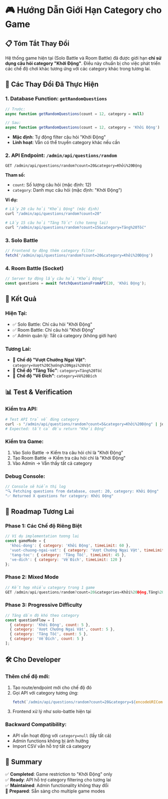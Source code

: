# 🎮 Hướng Dẫn Giới Hạn Category cho Game

## 📋 **Tóm Tắt Thay Đổi**

Hệ thống game hiện tại (Solo Battle và Room Battle) đã được giới hạn **chỉ sử dụng câu hỏi category "Khởi Động"**. Điều này chuẩn bị cho việc phát triển các chế độ chơi khác tương ứng với các category khác trong tương lai.

## 🔧 **Các Thay Đổi Đã Thực Hiện**

### 1. **Database Function: `getRandomQuestions`**
```javascript
// Trước: 
async function getRandomQuestions(count = 12, category = null)

// Sau:
async function getRandomQuestions(count = 12, category = 'Khởi Động')
```
- **Mặc định**: Tự động filter câu hỏi "Khởi Động"
- **Linh hoạt**: Vẫn có thể truyền category khác nếu cần

### 2. **API Endpoint: `/admin/api/questions/random`**
```
GET /admin/api/questions/random?count=20&category=Khởi%20Động
```

**Tham số:**
- `count`: Số lượng câu hỏi (mặc định: 12)
- `category`: Danh mục câu hỏi (mặc định: "Khởi Động")

**Ví dụ:**
```bash
# Lấy 20 câu hỏi "Khởi Động" (mặc định)
curl "/admin/api/questions/random?count=20"

# Lấy 15 câu hỏi "Tăng Tốc" (cho tương lai)
curl "/admin/api/questions/random?count=15&category=Tăng%20Tốc"
```

### 3. **Solo Battle**
```javascript
// Frontend tự động thêm category filter
fetch('/admin/api/questions/random?count=20&category=Khởi%20Động')
```

### 4. **Room Battle (Socket)**
```javascript
// Server tự động lấy câu hỏi "Khởi Động"
const questions = await fetchQuestionsFromAPI(20, 'Khởi Động');
```

## 🎯 **Kết Quả**

### **Hiện Tại:**
- ✅ Solo Battle: Chỉ câu hỏi "Khởi Động"
- ✅ Room Battle: Chỉ câu hỏi "Khởi Động"
- ✅ Admin quản lý: Tất cả category (không giới hạn)

### **Tương Lai:**
- 🚀 **Chế độ "Vượt Chướng Ngại Vật"**: `category=Vượt%20Chướng%20Ngại%20Vật`
- 🚀 **Chế độ "Tăng Tốc"**: `category=Tăng%20Tốc`
- 🚀 **Chế độ "Về Đích"**: `category=Về%20Đích`

## 📊 **Test & Verification**

### **Kiểm tra API:**
```bash
# Test API trả về đúng category
curl -s "/admin/api/questions/random?count=5&category=Khởi%20Động" | jq '.[].category'
# Expected: tất cả đều return "Khởi Động"
```

### **Kiểm tra Game:**
1. Vào Solo Battle → Kiểm tra câu hỏi chỉ là "Khởi Động"
2. Tạo Room Battle → Kiểm tra câu hỏi chỉ là "Khởi Động"
3. Vào Admin → Vẫn thấy tất cả category

### **Debug Console:**
```javascript
// Console sẽ hiển thị log
"🔍 Fetching questions from database, count: 20, category: Khởi Động"
"✅ Returned X questions for category: Khởi Động"
```

## 🔮 **Roadmap Tương Lai**

### **Phase 1: Các Chế độ Riêng Biệt**
```javascript
// Ví dụ implementation tương lai
const gameMode = {
  'khoi-dong': { category: 'Khởi Động', timeLimit: 60 },
  'vuot-chuong-ngai-vat': { category: 'Vượt Chướng Ngại Vật', timeLimit: 90 },
  'tang-toc': { category: 'Tăng Tốc', timeLimit: 45 },
  've-dich': { category: 'Về Đích', timeLimit: 120 }
};
```

### **Phase 2: Mixed Mode**
```javascript
// Kết hợp nhiều category trong 1 game
GET /admin/api/questions/random?count=20&categories=Khởi%20Động,Tăng%20Tốc
```

### **Phase 3: Progressive Difficulty**
```javascript
// Tăng dần độ khó theo category
const questionFlow = [
  { category: 'Khởi Động', count: 5 },
  { category: 'Vượt Chướng Ngại Vật', count: 5 },
  { category: 'Tăng Tốc', count: 5 },
  { category: 'Về Đích', count: 5 }
];
```

## 🛠️ **Cho Developer**

### **Thêm chế độ mới:**
1. Tạo route/endpoint mới cho chế độ đó
2. Gọi API với category tương ứng:
   ```javascript
   fetch(`/admin/api/questions/random?count=20&category=${encodeURIComponent(categoryName)}`)
   ```
3. Frontend xử lý như solo-battle hiện tại

### **Backward Compatibility:**
- API vẫn hoạt động với `category=null` (lấy tất cả)
- Admin functions không bị ảnh hưởng
- Import CSV vẫn hỗ trợ tất cả category

## 📝 **Summary**

✅ **Completed**: Game restriction to "Khởi Động" only  
✅ **Ready**: API hỗ trợ category filtering cho tương lai  
✅ **Maintained**: Admin functionality không thay đổi  
🚀 **Prepared**: Sẵn sàng cho multiple game modes

